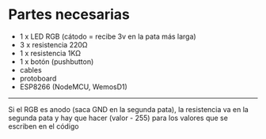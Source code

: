 # Partes necesarias
- 1 x LED RGB (cátodo = recibe 3v en la pata más larga)
- 3 x resistencia 220Ω
- 1 x resistencia 1KΩ
- 1 x botón (pushbutton)
- cables
- protoboard
- ESP8266 (NodeMCU, WemosD1)

------------------------
Si el RGB es anodo (saca GND en la segunda pata), la resistencia va en la segunda pata y hay que hacer (valor - 255) para los valores que se escriben en el código